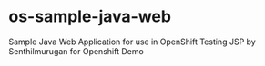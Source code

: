 # os-sample-java-web
Sample Java Web Application for use in OpenShift
Testing JSP by Senthilmurugan for Openshift Demo
